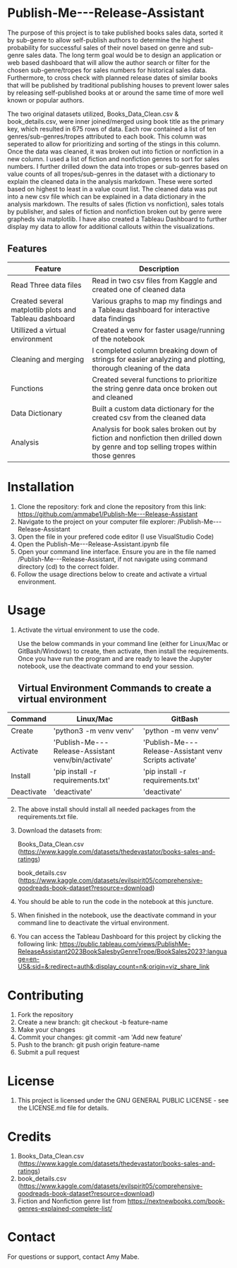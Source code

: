 # Publish-Me---Release-Assistant
The purpose of this project is to take published books sales data, sorted it by sub-genre to allow self-publish authors to determine the highest probability for successful sales of their novel based on genre and sub-genre sales data. The long term goal would be to design an application or web based dashboard that will allow the author search or filter for the chosen sub-genre/tropes for sales numbers for historical sales data. Furthermore, to cross check with planned release dates of similar books that will be published by traditional publishing houses to prevent lower sales by releasing self-published books at or around the same time of more well known or popular authors.

The two original datasets utilized, Books_Data_Clean.csv & book_details.csv, were inner joined/merged using book title as the primary key, which resulted in 675 rows of data. Each row contained a list of ten genres/sub-genres/tropes attributed to each book. This column was seperated to allow for prioritizing and sorting of the stings in this column. Once the data was cleaned, it was broken out into fiction or nonfiction in a new column. I used a list of fiction and nonfiction genres to sort for sales numbers. I further drilled down the data into tropes or sub-genres based on value counts of all tropes/sub-genres in the dataset with a dictionary to explain the cleaned data in the analysis markdown. These were sorted based on highest to least in a value count list. The cleaned data was put into a new csv file which can be explained in a data dictionary in the analysis markdown. The results of sales (fiction vs nonfiction), sales totals by publisher, and sales of fiction and nonfiction broken out by genre were grapheds via matplotlib. I have also created a Tableau Dashboard to further display my data to allow for additional callouts within the visualizations.   

## Features
| Feature | Description |
|-------|-----------|
| Read Three data files | Read in two csv files from Kaggle and created one of cleaned data|
| Created several matplotlib plots and Tableau dashboard | Various graphs to map my findings and a Tableau dashboard for interactive data findings |
| Utillized a virtual environment | Created a venv for faster usage/running of the notebook |
| Cleaning and merging | I completed column breaking down of strings for easier analyzing and plotting, thorough cleaning of the data |
| Functions | Created several functions to prioritize the string genre data once broken out and cleaned |
| Data Dictionary | Built a custom data dictionary for the created csv from the cleaned data |
| Analysis | Analysis for book sales broken out by fiction and nonfiction then drilled down by genre and top selling tropes within those genres | 

# Installation
1. Clone the repository: fork and clone the repository from this link: https://github.com/ammabe1/Publish-Me---Release-Assistant
2. Navigate to the project on your computer file explorer: /Publish-Me---Release-Assistant
3. Open the file in your prefered code editor (I use VisualStudio Code)
4. Open the Publish-Me---Release-Assistant.ipynb file
5. Open your command line interface. Ensure you are in the file named /Publish-Me---Release-Assistant, if not navigate using command directory (cd) to the correct folder. 
6. Follow the usage directions below to create and activate a virtual environment.
 

# Usage
1. Activate the virtual environment to use the code.

    Use the below commands in your command line (either for Linux/Mac or GitBash/Windows) to create, then activate, then install the requirements. Once you have run the program and are ready to leave the Jupyter notebook, use the deactivate command to end your session. 

    ## Virtual Environment Commands to create a virtual environment
| Command | Linux/Mac | GitBash |
| ------- | --------- | ------- |
| Create | 'python3 -m venv venv' | 'python -m venv venv' |
| Activate | 'Publish-Me---Release-Assistant venv/bin/activate' |'Publish-Me---Release-Assistant venv Scripts activate' |
| Install | 'pip install -r requirements.txt' | 'pip install -r requirements.txt' |
| Deactivate | 'deactivate' | 'deactivate' |
2. The above install should install all needed packages from the requirements.txt file.
3. Download the datasets from: 
    
    Books_Data_Clean.csv (https://www.kaggle.com/datasets/thedevastator/books-sales-and-ratings)
    
    book_details.csv (https://www.kaggle.com/datasets/evilspirit05/comprehensive-goodreads-book-dataset?resource=download)
4. You should be able to run the code in the notebook at this juncture.
5. When finished in the notebook, use the deactivate command in your command line to deactivate the virtual environment. 
6. You can access the Tableau Dashboard for this project by clicking the following link: https://public.tableau.com/views/PublishMe-ReleaseAssistant2023BookSalesbyGenreTrope/BookSales2023?:language=en-US&:sid=&:redirect=auth&:display_count=n&:origin=viz_share_link 

# Contributing
1. Fork the repository
2. Create a new branch: git checkout -b feature-name
3. Make your changes
4. Commit your changes: git commit -am 'Add new feature'
5. Push to the branch: git push origin feature-name
6. Submit a pull request

# License
1. This project is licensed under the GNU GENERAL PUBLIC LICENSE - see the LICENSE.md file for details.

# Credits
1. Books_Data_Clean.csv (https://www.kaggle.com/datasets/thedevastator/books-sales-and-ratings)
2. book_details.csv (https://www.kaggle.com/datasets/evilspirit05/comprehensive-goodreads-book-dataset?resource=download)
3. Fiction and Nonfiction genre list from https://nextnewbooks.com/book-genres-explained-complete-list/
 

# Contact
For questions or support, contact Amy Mabe.


